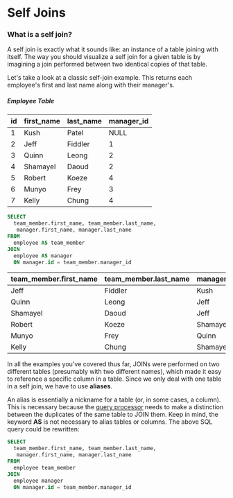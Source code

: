 # Self Joins

### What is a self join?

A self join is exactly what it sounds like: an instance of a table
joining with itself. The way you should visualize a self join for a
given table is by imagining a join performed between two identical
copies of that table.

Let's take a look at a classic self-join example. This returns each
employee's first and last name along with their manager's.

##### Employee Table

| id             | first_name     | last_name      | manager_id     |
| :------------- | :------------- | :------------- | :------------- |
| 1              | Kush           | Patel          | NULL           |
| 2              | Jeff           | Fiddler        | 1              |
| 3              | Quinn          | Leong          | 2              |
| 4              | Shamayel       | Daoud          | 2              |
| 5              | Robert         | Koeze          | 4              |
| 6              | Munyo          | Frey           | 3              |
| 7              | Kelly          | Chung          | 4              |

```sql
SELECT
  team_member.first_name, team_member.last_name,
   manager.first_name, manager.last_name
FROM
  employee AS team_member
JOIN
  employee AS manager
  ON manager.id = team_member.manager_id
```

| team_member.first_name | team_member.last_name | manager.first_name | manager.last_name |
| :--------------------- | :-------------------- | :----------------- | :---------------- |
| Jeff                   | Fiddler               | Kush               | Patel             |
| Quinn                  | Leong                 | Jeff               | Fiddler           |
| Shamayel               | Daoud                 | Jeff               | Fiddler           |
| Robert                 | Koeze                 | Shamayel           | Daoud             |
| Munyo                  | Frey                  | Quinn              | Leong             |
| Kelly                  | Chung                 | Shamayel           | Daoud             |

In all the examples you've covered thus far, JOINs were performed on two
different tables (presumably with two different names), which made it
easy to reference a specific column in a table. Since we only deal with
one table in a self join, we have to use **aliases**.

An alias is essentially a nickname for a table (or, in some cases, a
column). This is necessary because the [query processor][query-pro]
needs to make a distinction between the duplicates of the same table to
JOIN them. Keep in mind, the keyword **AS** is not necessary to alias
tables or columns. The above SQL query could be rewritten:

```sql
SELECT
  team_member.first_name, team_member.last_name,
   manager.first_name, manager.last_name
FROM
  employee team_member
JOIN
  employee manager
  ON manager.id = team_member.manager_id
```

[query-pro]: readings/db-stack.md
